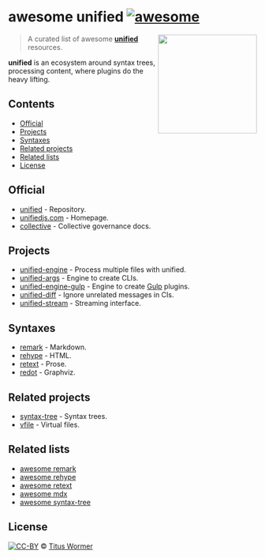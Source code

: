 <!--lint disable no-html maximum-line-length-->

# awesome unified [![awesome][awesome-badge]][awesome]

[<img src="https://raw.githubusercontent.com/unifiedjs/unified/39917ea/logo.svg?sanitize=true" align="right" alt width="200">](https://github.com/unifiedjs/unified)

> A curated list of awesome [**unified**][unified] resources.

**unified** is an ecosystem around syntax trees, processing content, where
plugins do the heavy lifting.

## Contents

* [Official](#official)
* [Projects](#projects)
* [Syntaxes](#syntaxes)
* [Related projects](#related-projects)
* [Related lists](#related-lists)
* [License](#license)

## Official

* [unified](https://github.com/unifiedjs/unified) - Repository.
* [unifiedjs.com](https://unifiedjs.com) - Homepage.
* [collective](https://github.com/unifiedjs/collective) - Collective governance docs.

## Projects

* [unified-engine](https://github.com/unifiedjs/unified-engine) - Process multiple files with unified.
* [unified-args](https://github.com/unifiedjs/unified-args) - Engine to create CLIs.
* [unified-engine-gulp](https://github.com/unifiedjs/unified-engine-gulp) - Engine to create [Gulp][] plugins.
* [unified-diff](https://github.com/unifiedjs/unified-diff) - Ignore unrelated messages in CIs.
* [unified-stream](https://github.com/unifiedjs/unified-stream) - Streaming interface.

## Syntaxes

* [remark](https://github.com/remarkjs/remark) - Markdown.
* [rehype](https://github.com/rehypejs/rehype) - HTML.
* [retext](https://github.com/retextjs/retext) - Prose.
* [redot](https://github.com/redotjs/redot) - Graphviz.

## Related projects

* [syntax-tree](https://github.com/syntax-tree/unist) - Syntax trees.
* [vfile](https://github.com/vfile/vfile) - Virtual files.

## Related lists

* [awesome remark](https://github.com/remarkjs/awesome-remark)
* [awesome rehype](https://github.com/rehypejs/awesome-rehype)
* [awesome retext](https://github.com/retextjs/awesome-retext)
* [awesome mdx](https://github.com/transitive-bullshit/awesome-mdx)
* [awesome syntax-tree](https://github.com/syntax-tree/awesome-syntax-tree)

## License

[![CC-BY][license-badge]][license] © [Titus Wormer][author]

<!-- Definitions. -->

[license]: https://creativecommons.org/licenses/by/4.0/

[license-badge]: https://mirrors.creativecommons.org/presskit/buttons/80x15/svg/by.svg

[author]: https://wooorm.com

[awesome-badge]: https://awesome.re/badge.svg

[awesome]: https://awesome.re

[unified]: https://github.com/unifiedjs/unified

[gulp]: https://github.com/gulpjs/gulp
